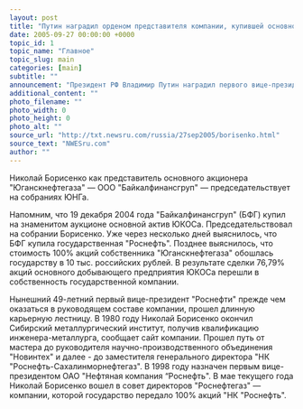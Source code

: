 ```yaml
---
layout: post
title: "Путин наградил орденом представителя компании, купившей основной актив ЮКОСа"
date: 2005-09-27 00:00:00 +0000
topic_id: 1
topic_name: "Главное"
topic_slug: main
categories: [main]
subtitle: ""
announcement: "Президент РФ Владимир Путин наградил первого вице-президента \"Роснефти\" Николая Борисенко орденом \"За заслуги перед Отечеством\" II степени за заслуги в развитии нефтяной и газовой промышленности и многолетний добросовестный труд. Указ о награждении подписан 20 сентября, сообщает газета \"Известия\" со ссылкой на пресс-службу компании."
additional_content: ""
photo_filename: ""
photo_width: 0
photo_height: 0
photo_alt: ""
source_url: "http://txt.newsru.com/russia/27sep2005/borisenko.html"
source_text: "NWESru.com"
author: ""
---
```

Николай Борисенко как представитель основного акционера "Юганскнефтегаза" &mdash; ООО "Байкалфинансгруп" &mdash; председательствует на собраниях ЮНГа.

Напомним, что 19 декабря 2004 года "Байкалфинансгруп" (БФГ) купил на знаменитом аукционе основной актив ЮКОСа. Председательствовал на собрании Борисенко. Уже через несколько дней выяснилось, что БФГ купила государственная "Роснефть". Позднее выяснилось, что стоимость 100% акций собственника "Юганскнефтегаза" обошлась государству в 10 тыс. российских рублей. В результате сделки 76,79% акций основного добывающего предприятия ЮКОСа перешли в собственность государственной компании.

Нынешний 49-летний первый вице-президент "Роснефти" прежде чем оказаться в руководящем составе компании, прошел длинную карьерную лестницу. В 1980 году Николай Борисенко окончил Сибирский металлургический институт, получив квалификацию инженера-металлурга, сообщает сайт компании. Прошел путь от мастера до руководителя научно-производственного объединения "Новинтех" и далее - до заместителя генерального директора "НК "Роснефть-Сахалинморнефтегаз". В 1998 году назначен первым вице-президентом ОАО "Нефтяная компания “Роснефть". В мае текущего года Николай Борисенко вошел в совет директоров "Роснефтегаз" &mdash; компании, которой государство передало 100% акций "НК "Роснефть".
